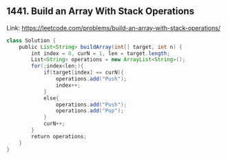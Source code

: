 ## 1441. Build an Array With Stack Operations
Link: https://leetcode.com/problems/build-an-array-with-stack-operations/

```java
class Solution {
    public List<String> buildArray(int[] target, int n) {
        int index = 0, curN = 1, len = target.length;
        List<String> operations = new ArrayList<String>();
        for(;index<len;){
            if(target[index] == curN){
                operations.add("Push");
                index++;
            }
            else{
                operations.add("Push");
                operations.add("Pop");
            }
            curN++;
        }
        return operations;
    }
}
```
